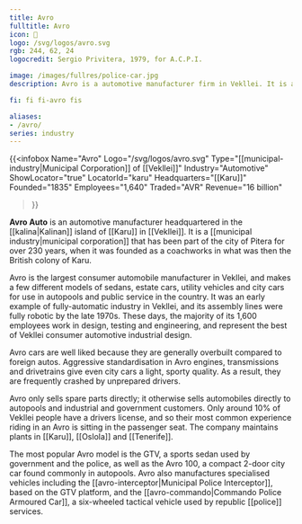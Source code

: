 ```yaml
---
title: Avro
fulltitle: Avro
icon: 🚗
logo: /svg/logos/avro.svg
rgb: 244, 62, 24
logocredit: Sergio Privitera, 1979, for A.C.P.I.

image: /images/fullres/police-car.jpg
description: Avro is a automotive manufacturer firm in Vekllei. It is a municipalised cooperative made up of many constituent factories and dealers.

fi: fi fi-avro fis

aliases:
- /avro/
series: industry
---
```

{{<infobox
	 Name="Avro"
	 Logo="/svg/logos/avro.svg"
	 Type="[[municipal-industry|Municipal Corporation]] of [[Vekllei]]"
	 Industry="Automotive"
	 ShowLocator="true"
	 LocatorId="karu"
	 Headquarters="[[Karu]]"
	 Founded="1835"
	 Employees="1,640"
	 Traded="AVR"
	 Revenue="16 billion"
 >}}

<span class="fi fi-avro fis"></span> **Avro Auto** is an automotive manufacturer headquartered in the [[kalina|Kalinan]] island of [[Karu]] in [[Vekllei]]. It is a [[municipal industry|municipal corporation]] that has been part of the city of Pitera for over 230 years, when it was founded as a coachworks in what was then the British colony of Karu.

Avro is the largest consumer automobile manufacturer in Vekllei, and makes a few different models of sedans, estate cars, utility vehicles and city cars for use in autopools and public service in the country. It was an early example of fully-automatic industry in Vekllei, and its assembly lines were fully robotic by the late 1970s. These days, the majority of its 1,600 employees work in design, testing and engineering, and represent the best of Vekllei consumer automotive industrial design.

Avro cars are well liked because they are generally overbuilt compared to foreign autos. Aggressive standardisation in Avro engines, transmissions and drivetrains give even city cars a light, sporty quality. As a result, they are frequently crashed by unprepared drivers.

Avro only sells spare parts directly; it otherwise sells automobiles directly to autopools and industrial and government customers. Only around 10% of Vekllei people have a drivers license, and so their most common experience riding in an Avro is sitting in the passenger seat. The company maintains plants in [[Karu]], [[Oslola]] and [[Tenerife]].

The most popular Avro model is the GTV, a sports sedan used by government and the police, as well as the Avro 100, a compact 2-door city car found commonly in autopools. Avro also manufactures specialised vehicles including the [[avro-interceptor|Municipal Police Interceptor]], based on the GTV platform, and the [[avro-commando|Commando Police Armoured Car]], a six-wheeled tactical vehicle used by republic [[police]] services.